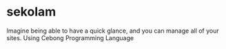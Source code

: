 # sekolam
Imagine being able to have a quick glance, and you can manage all of your sites. Using Cebong Programming Language 
